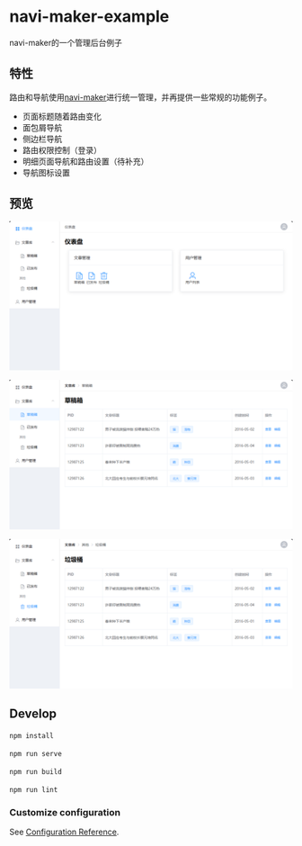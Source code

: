 # navi-maker-example

navi-maker的一个管理后台例子

## 特性

路由和导航使用[navi-maker](https://github.com/lpreterite/navi-maker)进行统一管理，并再提供一些常规的功能例子。

- 页面标题随着路由变化
- 面包屑导航
- 侧边栏导航
- 路由权限控制（登录）
- 明细页面导航和路由设置（待补充）
- 导航图标设置

## 预览

![](./docs/管理后台-仪表盘.png)

![](./docs/管理后台-草稿箱.png)

![](./docs/管理后台-其他-垃圾桶.png)


## Develop

```
npm install

npm run serve

npm run build

npm run lint
```

### Customize configuration
See [Configuration Reference](https://cli.vuejs.org/config/).
